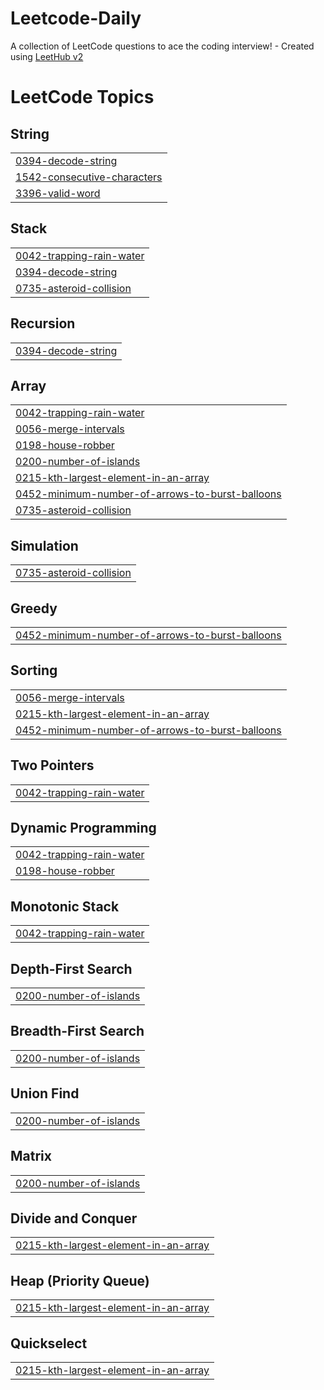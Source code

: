 # Leetcode-Daily
A collection of LeetCode questions to ace the coding interview! - Created using [LeetHub v2](https://github.com/arunbhardwaj/LeetHub-2.0)

<!---LeetCode Topics Start-->
# LeetCode Topics
## String
|  |
| ------- |
| [0394-decode-string](https://github.com/prachics/Leetcode-Daily/tree/master/0394-decode-string) |
| [1542-consecutive-characters](https://github.com/prachics/Leetcode-Daily/tree/master/1542-consecutive-characters) |
| [3396-valid-word](https://github.com/prachics/Leetcode-Daily/tree/master/3396-valid-word) |
## Stack
|  |
| ------- |
| [0042-trapping-rain-water](https://github.com/prachics/Leetcode-Daily/tree/master/0042-trapping-rain-water) |
| [0394-decode-string](https://github.com/prachics/Leetcode-Daily/tree/master/0394-decode-string) |
| [0735-asteroid-collision](https://github.com/prachics/Leetcode-Daily/tree/master/0735-asteroid-collision) |
## Recursion
|  |
| ------- |
| [0394-decode-string](https://github.com/prachics/Leetcode-Daily/tree/master/0394-decode-string) |
## Array
|  |
| ------- |
| [0042-trapping-rain-water](https://github.com/prachics/Leetcode-Daily/tree/master/0042-trapping-rain-water) |
| [0056-merge-intervals](https://github.com/prachics/Leetcode-Daily/tree/master/0056-merge-intervals) |
| [0198-house-robber](https://github.com/prachics/Leetcode-Daily/tree/master/0198-house-robber) |
| [0200-number-of-islands](https://github.com/prachics/Leetcode-Daily/tree/master/0200-number-of-islands) |
| [0215-kth-largest-element-in-an-array](https://github.com/prachics/Leetcode-Daily/tree/master/0215-kth-largest-element-in-an-array) |
| [0452-minimum-number-of-arrows-to-burst-balloons](https://github.com/prachics/Leetcode-Daily/tree/master/0452-minimum-number-of-arrows-to-burst-balloons) |
| [0735-asteroid-collision](https://github.com/prachics/Leetcode-Daily/tree/master/0735-asteroid-collision) |
## Simulation
|  |
| ------- |
| [0735-asteroid-collision](https://github.com/prachics/Leetcode-Daily/tree/master/0735-asteroid-collision) |
## Greedy
|  |
| ------- |
| [0452-minimum-number-of-arrows-to-burst-balloons](https://github.com/prachics/Leetcode-Daily/tree/master/0452-minimum-number-of-arrows-to-burst-balloons) |
## Sorting
|  |
| ------- |
| [0056-merge-intervals](https://github.com/prachics/Leetcode-Daily/tree/master/0056-merge-intervals) |
| [0215-kth-largest-element-in-an-array](https://github.com/prachics/Leetcode-Daily/tree/master/0215-kth-largest-element-in-an-array) |
| [0452-minimum-number-of-arrows-to-burst-balloons](https://github.com/prachics/Leetcode-Daily/tree/master/0452-minimum-number-of-arrows-to-burst-balloons) |
## Two Pointers
|  |
| ------- |
| [0042-trapping-rain-water](https://github.com/prachics/Leetcode-Daily/tree/master/0042-trapping-rain-water) |
## Dynamic Programming
|  |
| ------- |
| [0042-trapping-rain-water](https://github.com/prachics/Leetcode-Daily/tree/master/0042-trapping-rain-water) |
| [0198-house-robber](https://github.com/prachics/Leetcode-Daily/tree/master/0198-house-robber) |
## Monotonic Stack
|  |
| ------- |
| [0042-trapping-rain-water](https://github.com/prachics/Leetcode-Daily/tree/master/0042-trapping-rain-water) |
## Depth-First Search
|  |
| ------- |
| [0200-number-of-islands](https://github.com/prachics/Leetcode-Daily/tree/master/0200-number-of-islands) |
## Breadth-First Search
|  |
| ------- |
| [0200-number-of-islands](https://github.com/prachics/Leetcode-Daily/tree/master/0200-number-of-islands) |
## Union Find
|  |
| ------- |
| [0200-number-of-islands](https://github.com/prachics/Leetcode-Daily/tree/master/0200-number-of-islands) |
## Matrix
|  |
| ------- |
| [0200-number-of-islands](https://github.com/prachics/Leetcode-Daily/tree/master/0200-number-of-islands) |
## Divide and Conquer
|  |
| ------- |
| [0215-kth-largest-element-in-an-array](https://github.com/prachics/Leetcode-Daily/tree/master/0215-kth-largest-element-in-an-array) |
## Heap (Priority Queue)
|  |
| ------- |
| [0215-kth-largest-element-in-an-array](https://github.com/prachics/Leetcode-Daily/tree/master/0215-kth-largest-element-in-an-array) |
## Quickselect
|  |
| ------- |
| [0215-kth-largest-element-in-an-array](https://github.com/prachics/Leetcode-Daily/tree/master/0215-kth-largest-element-in-an-array) |
<!---LeetCode Topics End-->